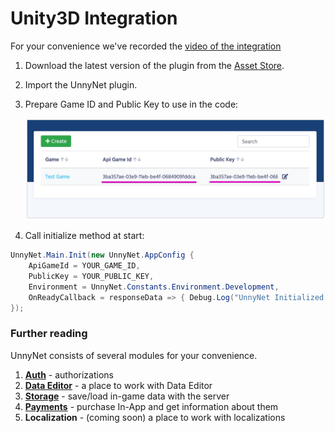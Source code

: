 # Unity3D Integration

For your convenience we've recorded the [video of the integration](https://youtu.be/91JYYb1KVIY)

1.  Download the latest version of the plugin from the [Asset Store](https://assetstore.unity.com/packages/slug/128920).
2.  Import the UnnyNet plugin.
3.  Prepare Game ID and Public Key to use in the code:

    ![Screenshot](../img/game_id.jpg)

4.  Call initialize method at start:
        
```csharp fct_label="Unity"
UnnyNet.Main.Init(new UnnyNet.AppConfig {
    ApiGameId = YOUR_GAME_ID,
    PublicKey = YOUR_PUBLIC_KEY,
    Environment = UnnyNet.Constants.Environment.Development,
    OnReadyCallback = responseData => { Debug.Log("UnnyNet Initialized: " + responseData.Success); }
});
```

### Further reading

UnnyNet consists of several modules for your convenience.

1. [**Auth**](/basic/authorization) - authorizations
2. [**Data Editor**](/data_editor/basic) - a place to work with Data Editor
3. [**Storage**](/basic/storage) - save/load in-game data with the server
4. [**Payments**](/basic/payments) - purchase In-App and get information about them
5. **Localization** - (coming soon) a place to work with localizations
